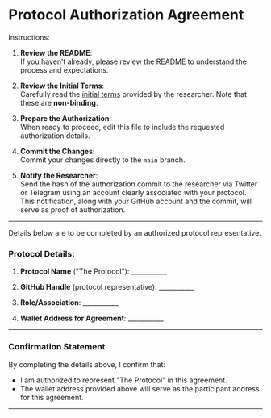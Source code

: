 # Protocol Authorization Agreement

Instructions:

1. **Review the README**:  
   If you haven’t already, please review the [README](./README.md) to understand the process and expectations.

2. **Review the Initial Terms**:  
   Carefully read the [initial terms](./initial-terms.md) provided by the researcher. Note that these are **non-binding**.

3. **Prepare the Authorization**:  
   When ready to proceed, edit this file to include the requested authorization details.

4. **Commit the Changes**:  
   Commit your changes directly to the `main` branch.

5. **Notify the Researcher**:  
   Send the hash of the authorization commit to the researcher via Twitter or Telegram using an account clearly associated with your protocol.  
   This notification, along with your GitHub account and the commit, will serve as proof of authorization.


---
Details below are to be completed by an authorized protocol representative.

### Protocol Details:

1. **Protocol Name** ("The Protocol"): ___________

2. **GitHub Handle** (protocol representative): ___________

3. **Role/Association**: ___________

4. **Wallet Address for Agreement**: ___________

---

### Confirmation Statement

By completing the details above, I confirm that:  
  * I am authorized to represent "The Protocol" in this agreement.
  * The wallet address provided above will serve as the participant address for this agreement.

---